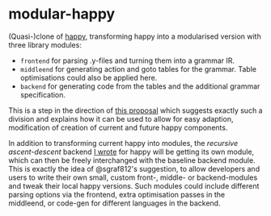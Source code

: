 # modular-happy

(Quasi-)clone of [happy](https://github.com/simonmar/happy), transforming happy into a modularised version with three library modules:
- `frontend` for parsing .y-files and turning them into a grammar IR.
- `middleend` for generating action and goto tables for the grammar. Table optimisations could also be applied here.
- `backend` for generating code from the tables and the additional grammar specification.

This is a step in the direction of [this proposal](https://github.com/simonmar/happy/issues/167#issuecomment-780591344) which suggests exactly such a division and explains how it can be used to allow for easy adaption, modification of creation of current and future happy components.

In addition to transforming current happy into modules, the _recursive ascent-descent_ backend [I wrote](https://github.com/knothed/happy) for happy will be getting its own module, which can then be freely interchanged with the baseline backend module.
This is exactly the idea of @sgraf812's suggestion, to allow developers and users to write their own small, custom front-, middle- or backend-modules and tweak their local happy versions.
Such modules could include different parsing options via the frontend, extra optimisation passes in the middleend, or code-gen for different languages in the backend.
